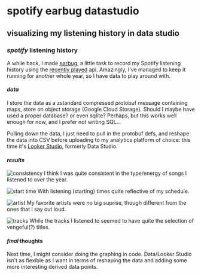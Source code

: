 # spotify earbug datastudio

## visualizing my listening history in data studio

### _spotify_ listening history

A while back, I made [earbug],
a little task to record my Spotify listening history
using the [recently played] api.
Amazingly, I've managed to keep it running for another whole year,
so I have data to play around with.

#### _data_

I store the data as a zstandard compressed protobuf message containing maps,
store on object storage (Google Cloud Storage).
Should I maybe have used a proper database? or even sqlite?
Perhaps, but this works well enough for now,
and I prefer not writing SQL...

Pulling down the data, I just need to pull in the protobuf defs,
and reshape the data into CSV before uploading to my analytics platform of choice:
this time it's [Looker Studio], formerly Data Studio.

#### _results_

![consistency](/static/earbug-2022-consistency.png)
I think I was quite consistent in the type/energy of songs I listened to over the year.

![start time](/static/earbug-2022-time.png)
With listening (starting) times quite reflective of my schedule.

![artist](/static/earbug-2022-artist.png)
My favorite artists were no big suprise, though different from the ones that I say out loud.

![tracks](/static/earbug-2022-track.png)
While the tracks I listened to seemed to have quite the selection of vengeful(?) titles.

#### _final_ thoughts

Next time, I might consider doing the graphing in code.
Data/Looker Studio isn't as flexible as I want in terms of reshaping the data
and adding some more interesting derived data points.

[earbug]: https://github.com/seankhliao/earbug
[recently played]: https://developer.spotify.com/console/get-recently-played/
[looker studio]: https://datastudio.google.com/
